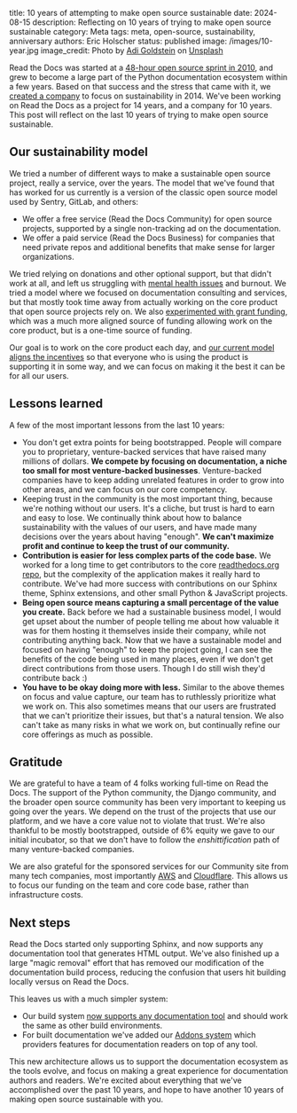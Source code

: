 title: 10 years of attempting to make open source sustainable
date: 2024-08-15
description: Reflecting on 10 years of trying to make open source sustainable
category: Meta
tags: meta, open-source, sustainability, anniversary
authors: Eric Holscher
status: published
image: /images/10-year.jpg
image_credit: Photo by <a href="https://unsplash.com/@adigold1?utm_content=creditCopyText&utm_medium=referral&utm_source=unsplash">Adi Goldstein</a> on <a href="https://unsplash.com/photos/selective-focus-photography-of-assorted-color-balloons-Hli3R6LKibo?utm_content=creditCopyText&utm_medium=referral&utm_source=unsplash">Unsplash</a>

Read the Docs was started at a [48-hour open source sprint in 2010](https://www.ericholscher.com/blog/2010/aug/16/announcing-read-docs/), and grew to become a large part of the Python documentation ecosystem within a few years.
Based on that success and the stress that came with it, we [created a company](https://www.ericholscher.com/blog/2014/oct/24/announcing-read-the-docs-for-business/) to focus on sustainability in 2014.
We've been working on Read the Docs as a project for 14 years, and a company for 10 years.
This post will reflect on the last 10 years of trying to make open source sustainable.

## Our sustainability model

We tried a number of different ways to make a sustainable open source project, really a service, over the years.
The model that we've found that has worked for us currently is a version of the classic open source model used by Sentry, GitLab, and others:

* We offer a free service (Read the Docs Community) for open source projects, supported by a single non-tracking ad on the documentation.
* We offer a paid service (Read the Docs Business) for companies that need private repos and additional benefits that make sense for larger organizations.

We tried relying on donations and other optional support, but that didn't work at all, and left us struggling with [mental health issues](https://ericholscher.com/blog/2018/feb/7/the-post-i-never-published/) and burnout.
We tried a model where we focused on documentation consulting and services, but that mostly took time away from actually working on the core product that open source projects rely on.
We also [experimented with grant funding](https://blog.readthedocs.com/czi-grant-announcement/),
which was a much more aligned source of funding allowing work on the core product,
but is a one-time source of funding.

Our goal is to work on the core product each day,
and [our current model aligns the incentives](https://ericholscher.com/blog/2016/aug/31/funding-oss-marketing-money/) so that everyone who is using the product is supporting it in some way,
and we can focus on making it the best it can be for all our users.

## Lessons learned

A few of the most important lessons from the last 10 years:

* You don't get extra points for being bootstrapped. People will compare you to proprietary, venture-backed services that have raised many millions of dollars. **We compete by focusing on documentation, a niche too small for most venture-backed businesses**. Venture-backed companies have to keep adding unrelated features in order to grow into other areas, and we can focus on our core competency.
* Keeping trust in the community is the most important thing, because we're nothing without our users. It's a cliche, but trust is hard to earn and easy to lose. We continually think about how to balance sustainability with the values of our users, and have made many decisions over the years about having "enough". **We can't maximize profit and continue to keep the trust of our community.**
* **Contribution is easier for less complex parts of the code base.** We worked for a long time to get contributors to the core [readthedocs.org repo](https://github.com/readthedocs/readthedocs.org/), but the complexity of the application makes it really hard to contribute. We've had more success with contributions on our Sphinx theme, Sphinx extensions, and other small Python & JavaScript projects.
* **Being open source means capturing a small percentage of the value you create.** Back before we had a sustainable business model, I would get upset about the number of people telling me about how valuable it was for them hosting it themselves inside their company, while not contributing anything back. Now that we have a sustainable model and focused on having "enough" to keep the project going, I can see the benefits of the code being used in many places, even if we don't get direct contributions from those users. Though I do still wish they'd contribute back :)
* **You have to be okay doing more with less.** Similar to the above themes on focus and value capture, our team has to ruthlessly prioritize what we work on. This also sometimes means that our users are frustrated that we can't prioritize their issues, but that's a natural tension. We also can't take as many risks in what we work on, but continually refine our core offerings as much as possible.

## Gratitude

We are grateful to have a team of 4 folks working full-time on Read the Docs.
The support of the Python community, the Django community, and the broader open source community has been very important to keeping us going over the years.
We depend on the trust of the projects that use our platform, and we have a core value not to violate that trust.
We're also thankful to be mostly bootstrapped, outside of 6% equity we gave to our initial incubator, so that we don't have to follow the *enshittification* path of many venture-backed companies.

We are also grateful for the sponsored services for our Community site from many tech companies, most importantly [AWS](https://aws.amazon.com/) and [Cloudflare](https://www.cloudflare.com/).
This allows us to focus our funding on the team and core code base, rather than infrastructure costs.

## Next steps

Read the Docs started only supporting Sphinx, and now supports any documentation tool that generates HTML output.
We've also finished up a large "magic removal" effort that has removed our modification of the documentation build process,
reducing the confusion that users hit building locally versus on Read the Docs.

This leaves us with a much simpler system:

* Our build system [now supports any documentation tool](https://docs.readthedocs.io/en/stable/build-customization.html) and should work the same as other build environments.
* For built documentation we've added our [Addons system](https://docs.readthedocs.io/en/stable/addons.html) which providers features for documentation readers on top of any tool.

This new architecture allows us to support the documentation ecosystem as the tools evolve,
and focus on making a great experience for documentation authors and readers.
We're excited about everything that we've accomplished over the past 10 years,
and hope to have another 10 years of making open source sustainable with you.
